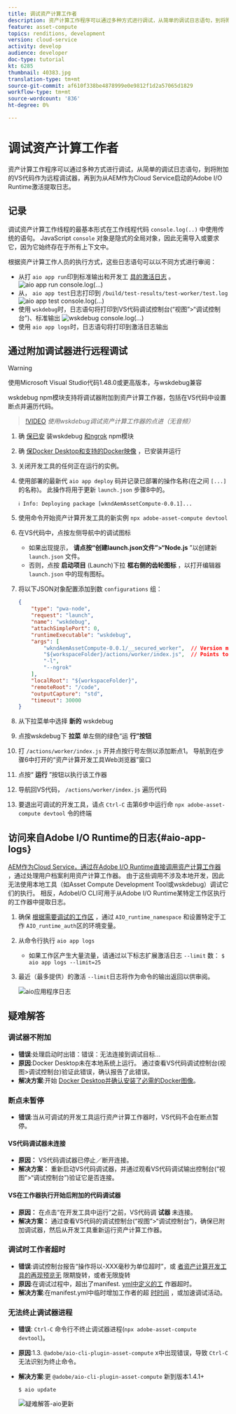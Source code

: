 ```yaml
---
title: 调试资产计算工作者
description: 资产计算工作程序可以通过多种方式进行调试，从简单的调试日志语句，到将附加的VS代码作为远程调试器，再到为从AEM作为Cloud Service启动的Adobe I/O Runtime激活提取日志。
feature: asset-compute
topics: renditions, development
version: cloud-service
activity: develop
audience: developer
doc-type: tutorial
kt: 6285
thumbnail: 40383.jpg
translation-type: tm+mt
source-git-commit: af610f338be4878999e0e9812f1d2a57065d1829
workflow-type: tm+mt
source-wordcount: '836'
ht-degree: 0%

---
```



# 调试资产计算工作者

资产计算工作程序可以通过多种方式进行调试，从简单的调试日志语句，到将附加的VS代码作为远程调试器，再到为从AEM作为Cloud Service启动的Adobe I/O Runtime激活提取日志。

## 记录

调试资产计算工作线程的最基本形式在工作线程代码 `console.log(..)` 中使用传统的语句。 JavaScript `console` 对象是隐式的全局对象，因此无需导入或要求它，因为它始终存在于所有上下文中。

根据资产计算工作人员的执行方式，这些日志语句可以以不同方式进行审阅：

+ 从打 `aio app run`印到标准输出和开发工 [具的激活日志](../develop/development-tool.md) 。
   ![aio app run console.log(...)](./assets/debug/console-log__aio-app-run.png)
+ 从， `aio app test`日志打印到 `/build/test-results/test-worker/test.log`
   ![aio app test console.log(...)](./assets/debug/console-log__aio-app-test.png)
+ 使用 `wskdebug`时，日志语句将打印到VS代码调试控制台(“视图”>“调试控制台”)、标准输出
   ![wskdebug console.log(...)](./assets/debug/console-log__wskdebug.png)
+ 使用 `aio app logs`时，日志语句将打印到激活日志输出

## 通过附加调试器进行远程调试

>[!WARNING]
>
>使用Microsoft Visual Studio代码1.48.0或更高版本，与wskdebug兼容

wskdebug [](https://www.npmjs.com/package/@openwhisk/wskdebug) npm模块支持将调试器附加到资产计算工作器，包括在VS代码中设置断点并遍历代码。

>[!VIDEO](https://video.tv.adobe.com/v/40383/?quality=12&learn=on)
_使用wskdebug调试资产计算工作器的点进（无音频）_

1. 确 [保已安](../set-up/development-environment.md#wskdebug) 装wskdebug [和ngrok](../set-up/development-environment.md#ngork) npm模块
1. 确 [保Docker Desktop和支持的Docker映像](../set-up/development-environment.md#docker) ，已安装并运行
1. 关闭开发工具的任何正在运行的实例。
1. 使用部署的最新代 `aio app deploy` 码并记录已部署的操作名称(在之间 `[...]`的名称)。 此操作将用于更新 `launch.json` 步骤8中的。

   ```
   ℹ Info: Deploying package [wkndAemAssetCompute-0.0.1]...
   ```
1. 使用命令开始资产计算开发工具的新实例 `npx adobe-asset-compute devtool`
1. 在VS代码中，点按左侧导航中的调试图标
   + 如果出现提示， __请点按“创建launch.json文件”>“Node.js__ ”以创建新 `launch.json` 文件。
   + 否则，点按 __启动项目__ (Launch)下拉 __框右侧的齿轮图标__ ，以打开编辑器 `launch.json` 中的现有图标。
1. 将以下JSON对象配置添加到数 `configurations` 组：

   ```json
   {
       "type": "pwa-node",
       "request": "launch",
       "name": "wskdebug",
       "attachSimplePort": 0,
       "runtimeExecutable": "wskdebug",
       "args": [
           "wkndAemAssetCompute-0.0.1/__secured_worker",  // Version must match your Asset Compute worker's version
           "${workspaceFolder}/actions/worker/index.js",  // Points to your worker
           "-l",
           "--ngrok"
       ],
       "localRoot": "${workspaceFolder}",
       "remoteRoot": "/code",
       "outputCapture": "std",
       "timeout": 30000
   }
   ```

1. 从下拉菜单中选择 __新的__ wskdebug
1. 点按wskdebug下 __拉菜__ 单左侧的绿色“运 __行”按钮__
1. 打 `/actions/worker/index.js` 开并点按行号左侧以添加断点1。 导航到在步骤6中打开的“资产计算开发工具Web浏览器”窗口
1. 点按“ __运行__ ”按钮以执行该工作器
1. 导航回VS代码， `/actions/worker/index.js` 遍历代码
1. 要退出可调试的开发工具，请点 `Ctrl-C` 击第6步中运行命 `npx adobe-asset-compute devtool` 令的终端

## 访问来自Adobe I/O Runtime的日志{#aio-app-logs}

[AEM作为Cloud Service，通过在Adobe I/O Runtime直接调用资产计算工作器](../deploy/processing-profiles.md) ，通过处理用户档案利用资产计算工作器。 由于这些调用不涉及本地开发，因此无法使用本地工具（如Asset Compute Development Tool或wskdebug）调试它们的执行。 相反，AdobeI/O CLI可用于从Adobe I/O Runtime某特定工作区执行的工作器中提取日志。

1. 确保 [根据需要调试的工作区](../deploy/runtime.md) ，通过 `AIO_runtime_namespace` 和设置特定于工作 `AIO_runtime_auth`区的环境变量。
1. 从命令行执行 `aio app logs`
   + 如果工作区产生大量流量，请通过以下标志扩展激活日志 `--limit` 数：
      `$ aio app logs --limit=25`
1. 最近（最多提供）的激活 `--limit`日志将作为命令的输出返回以供审阅。

   ![aio应用程序日志](./assets/debug/aio-app-logs.png)

## 疑难解答

### 调试器不附加

+ __错误__:处理启动时出错：错误：无法连接到调试目标...
+ __原因__:Docker Desktop未在本地系统上运行。 通过查看VS代码调试控制台(视图>调试控制台)验证此错误，确认报告了此错误。
+ __解决方案__:开始 [Docker Desktop并确认安装了必需的Docker图像](../set-up/development-environment.md#docker)。

### 断点未暂停

+ __错误__:当从可调试的开发工具运行资产计算工作器时，VS代码不会在断点暂停。

#### VS代码调试器未连接

+ __原因：__ VS代码调试器已停止／断开连接。
+ __解决方案：__ 重新启动VS代码调试器，并通过观看VS代码调试输出控制台(“视图”>“调试控制台”)验证它是否连接。

#### VS在工作器执行开始后附加的代码调试器

+ __原因：__ 在点击“在开发工具中运行”之前，VS代码调 __试器__ 未连接。
+ __解决方案：__ 通过查看VS代码的调试控制台(“视图”>“调试控制台”)，确保已附加调试器，然后从开发工具重新运行资产计算工作器。

### 调试时工作者超时

+ __错误__:调试控制台报告“操作将以-XXX毫秒为单位超时”，或 [者资产计算开发工具的再现预览无](../develop/development-tool.md) 限期旋转，或者无限旋转
+ __原因__:在调试过程中，超出了manifest. [yml中定义的工](../develop/manifest.md) 作器超时。
+ __解决方案__:在manifest.yml中临时增加工作者的超 [时时间](../develop/manifest.md) ，或加速调试活动。

### 无法终止调试器进程

+ __错误__: `Ctrl-C` 命令行不终止调试器进程(`npx adobe-asset-compute devtool`)。
+ __原因__:1.3. `@adobe/aio-cli-plugin-asset-compute` x中出现错误，导致 `Ctrl-C` 无法识别为终止命令。
+ __解决方案__:更 `@adobe/aio-cli-plugin-asset-compute` 新到版本1.4.1+

   ```
   $ aio update
   ```

   ![疑难解答-aio更新](./assets/debug/troubleshooting__terminate.png)